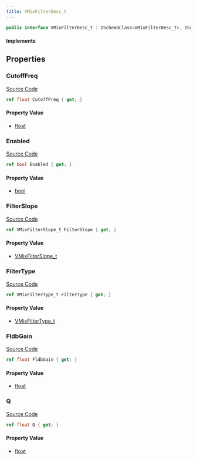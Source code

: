 ```yaml
---
title: VMixFilterDesc_t
---
```


```csharp
public interface VMixFilterDesc_t : ISchemaClass<VMixFilterDesc_t>, ISchemaField, ISchemaClass, INativeHandle
```

#### Implements

## Properties

### CutoffFreq

[Source Code](https://github.com/swiftly-solution/swiftlys2/blob/beta/managed/src/SwiftlyS2.Generated/Schemas/Interfaces/VMixFilterDesc_t.cs#L24)

```csharp
ref float CutoffFreq { get; }
```

#### Property Value

- [float](https://learn.microsoft.com/dotnet/api/system.single)

### Enabled

[Source Code](https://github.com/swiftly-solution/swiftlys2/blob/beta/managed/src/SwiftlyS2.Generated/Schemas/Interfaces/VMixFilterDesc_t.cs#L20)

```csharp
ref bool Enabled { get; }
```

#### Property Value

- [bool](https://learn.microsoft.com/dotnet/api/system.boolean)

### FilterSlope

[Source Code](https://github.com/swiftly-solution/swiftlys2/blob/beta/managed/src/SwiftlyS2.Generated/Schemas/Interfaces/VMixFilterDesc_t.cs#L18)

```csharp
ref VMixFilterSlope_t FilterSlope { get; }
```

#### Property Value

- [VMixFilterSlope_t](/docs/api/shared/schemadefinitions/vmixfilterslope_t)

### FilterType

[Source Code](https://github.com/swiftly-solution/swiftlys2/blob/beta/managed/src/SwiftlyS2.Generated/Schemas/Interfaces/VMixFilterDesc_t.cs#L16)

```csharp
ref VMixFilterType_t FilterType { get; }
```

#### Property Value

- [VMixFilterType_t](/docs/api/shared/schemadefinitions/vmixfiltertype_t)

### FldbGain

[Source Code](https://github.com/swiftly-solution/swiftlys2/blob/beta/managed/src/SwiftlyS2.Generated/Schemas/Interfaces/VMixFilterDesc_t.cs#L22)

```csharp
ref float FldbGain { get; }
```

#### Property Value

- [float](https://learn.microsoft.com/dotnet/api/system.single)

### Q

[Source Code](https://github.com/swiftly-solution/swiftlys2/blob/beta/managed/src/SwiftlyS2.Generated/Schemas/Interfaces/VMixFilterDesc_t.cs#L26)

```csharp
ref float Q { get; }
```

#### Property Value

- [float](https://learn.microsoft.com/dotnet/api/system.single)

